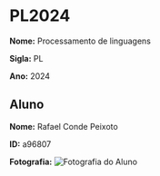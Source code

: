 # PL2024

**Nome:** Processamento de linguagens

**Sigla:** PL

**Ano:** 2024

## Aluno

**Nome:** Rafael Conde Peixoto

**ID:** a96807

**Fotografia:**
![Fotografia do Aluno](../descaregar)